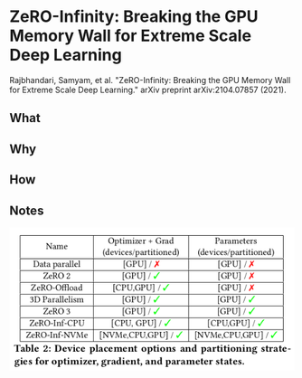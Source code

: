 # ZeRO-Infinity: Breaking the GPU Memory Wall for Extreme Scale Deep Learning

Rajbhandari, Samyam, et al. "ZeRO-Infinity: Breaking the GPU Memory Wall for Extreme Scale Deep Learning." arXiv preprint arXiv:2104.07857 (2021).

## What

## Why

## How

## Notes

![ZeRO Types](figures/zero.png)